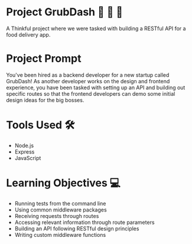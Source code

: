 # Project GrubDash 🍜 🍔 🌮
A Thinkful project where we were tasked with building a RESTful API for a food delivery app.

# Project Prompt
You've been hired as a backend developer for a new startup called GrubDash! As another developer works on the design and frontend experience, you have been tasked with setting up an API and building out specific routes so that the frontend developers can demo some initial design ideas for the big bosses.

# Tools Used 🛠
- Node.js
- Express
- JavaScript

# Learning Objectives 💻
- Running tests from the command line 
- Using common middleware packages
- Receiving requests through routes
- Accessing relevant information through route parameters
- Building an API following RESTful design principles
- Writing custom middleware functions
